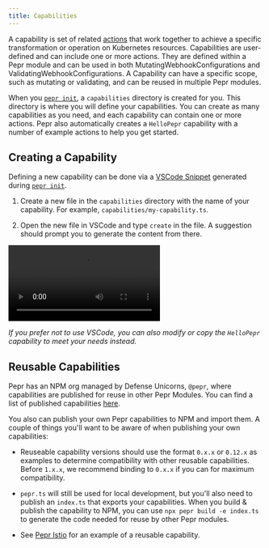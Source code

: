 ```yaml
---
title: Capabilities
---
```



A capability is set of related [actions](../actions/) that work together to achieve a specific transformation or operation on Kubernetes resources. Capabilities are user-defined and can include one or more actions. They are defined within a Pepr module and can be used in both MutatingWebhookConfigurations and ValidatingWebhookConfigurations. A Capability can have a specific scope, such as mutating or validating, and can be reused in multiple Pepr modules.

When you [`pepr init`](../cli#pepr-init), a `capabilities` directory is created for you. This directory is where you will define your capabilities. You can create as many capabilities as you need, and each capability can contain one or more actions. Pepr also automatically creates a `HelloPepr` capability with a number of example actions to help you get started.

## Creating a Capability

Defining a new capability can be done via a [VSCode Snippet](https://code.visualstudio.com/docs/editor/userdefinedsnippets) generated during [`pepr init`](../cli#pepr-init).

1. Create a new file in the `capabilities` directory with the name of your capability. For example, `capabilities/my-capability.ts`.

1. Open the new file in VSCode and type `create` in the file. A suggestion should prompt you to generate the content from there.

<video class="td-content" controls src="https://user-images.githubusercontent.com/882485/230897379-0bb57dff-9832-479f-8733-79e103703135.mp4"></video>

_If you prefer not to use VSCode, you can also modify or copy the `HelloPepr` capability to meet your needs instead._


## Reusable Capabilities

Pepr has an NPM org managed by Defense Unicorns, `@pepr`, where capabilities are published for reuse in other Pepr Modules. You can find a list of published capabilities [here](https://www.npmjs.com/search?q=@pepr).

You also can publish your own Pepr capabilities to NPM and import them.  A couple of things you'll want to be aware of when publishing your own capabilities:

- Reuseable capability versions should use the format `0.x.x` or `0.12.x` as examples to determine compatibility with other reusable capabilities. Before `1.x.x`, we recommend binding to `0.x.x` if you can for maximum compatibility.

- `pepr.ts` will still be used for local development, but you'll also need to publish an `index.ts` that exports your capabilities. When you build & publish the capability to NPM, you can use `npx pepr build -e index.ts` to generate the code needed for reuse by other Pepr modules.

- See [Pepr Istio](https://github.com/defenseunicorns/pepr-istio) for an example of a reusable capability.
